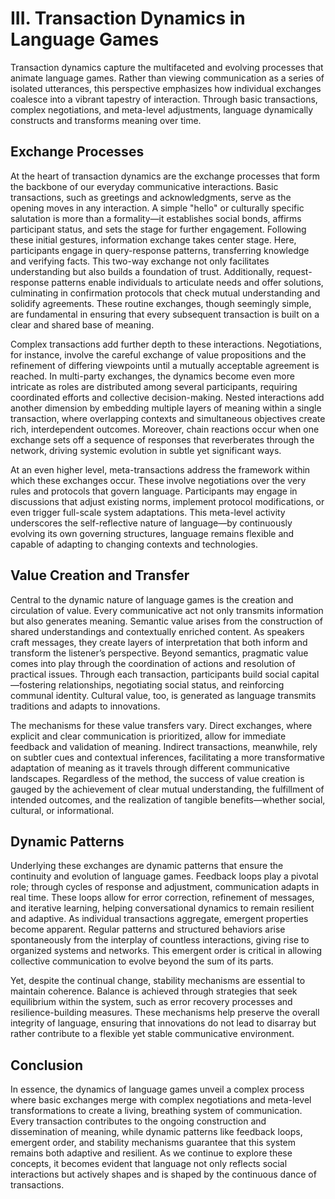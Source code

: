 # III. Transaction Dynamics in Language Games

Transaction dynamics capture the multifaceted and evolving processes that animate language games. Rather than viewing communication as a series of isolated utterances, this perspective emphasizes how individual exchanges coalesce into a vibrant tapestry of interaction. Through basic transactions, complex negotiations, and meta-level adjustments, language dynamically constructs and transforms meaning over time.

## Exchange Processes

At the heart of transaction dynamics are the exchange processes that form the backbone of our everyday communicative interactions. Basic transactions, such as greetings and acknowledgments, serve as the opening moves in any interaction. A simple "hello" or culturally specific salutation is more than a formality—it establishes social bonds, affirms participant status, and sets the stage for further engagement. Following these initial gestures, information exchange takes center stage. Here, participants engage in query-response patterns, transferring knowledge and verifying facts. This two-way exchange not only facilitates understanding but also builds a foundation of trust. Additionally, request-response patterns enable individuals to articulate needs and offer solutions, culminating in confirmation protocols that check mutual understanding and solidify agreements. These routine exchanges, though seemingly simple, are fundamental in ensuring that every subsequent transaction is built on a clear and shared base of meaning.

Complex transactions add further depth to these interactions. Negotiations, for instance, involve the careful exchange of value propositions and the refinement of differing viewpoints until a mutually acceptable agreement is reached. In multi-party exchanges, the dynamics become even more intricate as roles are distributed among several participants, requiring coordinated efforts and collective decision-making. Nested interactions add another dimension by embedding multiple layers of meaning within a single transaction, where overlapping contexts and simultaneous objectives create rich, interdependent outcomes. Moreover, chain reactions occur when one exchange sets off a sequence of responses that reverberates through the network, driving systemic evolution in subtle yet significant ways.

At an even higher level, meta-transactions address the framework within which these exchanges occur. These involve negotiations over the very rules and protocols that govern language. Participants may engage in discussions that adjust existing norms, implement protocol modifications, or even trigger full-scale system adaptations. This meta-level activity underscores the self-reflective nature of language—by continuously evolving its own governing structures, language remains flexible and capable of adapting to changing contexts and technologies.

## Value Creation and Transfer

Central to the dynamic nature of language games is the creation and circulation of value. Every communicative act not only transmits information but also generates meaning. Semantic value arises from the construction of shared understandings and contextually enriched content. As speakers craft messages, they create layers of interpretation that both inform and transform the listener’s perspective. Beyond semantics, pragmatic value comes into play through the coordination of actions and resolution of practical issues. Through each transaction, participants build social capital—fostering relationships, negotiating social status, and reinforcing communal identity. Cultural value, too, is generated as language transmits traditions and adapts to innovations.

The mechanisms for these value transfers vary. Direct exchanges, where explicit and clear communication is prioritized, allow for immediate feedback and validation of meaning. Indirect transactions, meanwhile, rely on subtler cues and contextual inferences, facilitating a more transformative adaptation of meaning as it travels through different communicative landscapes. Regardless of the method, the success of value creation is gauged by the achievement of clear mutual understanding, the fulfillment of intended outcomes, and the realization of tangible benefits—whether social, cultural, or informational.

## Dynamic Patterns

Underlying these exchanges are dynamic patterns that ensure the continuity and evolution of language games. Feedback loops play a pivotal role; through cycles of response and adjustment, communication adapts in real time. These loops allow for error correction, refinement of messages, and iterative learning, helping conversational dynamics to remain resilient and adaptive. As individual transactions aggregate, emergent properties become apparent. Regular patterns and structured behaviors arise spontaneously from the interplay of countless interactions, giving rise to organized systems and networks. This emergent order is critical in allowing collective communication to evolve beyond the sum of its parts.

Yet, despite the continual change, stability mechanisms are essential to maintain coherence. Balance is achieved through strategies that seek equilibrium within the system, such as error recovery processes and resilience-building measures. These mechanisms help preserve the overall integrity of language, ensuring that innovations do not lead to disarray but rather contribute to a flexible yet stable communicative environment.

## Conclusion

In essence, the dynamics of language games unveil a complex process where basic exchanges merge with complex negotiations and meta-level transformations to create a living, breathing system of communication. Every transaction contributes to the ongoing construction and dissemination of meaning, while dynamic patterns like feedback loops, emergent order, and stability mechanisms guarantee that this system remains both adaptive and resilient. As we continue to explore these concepts, it becomes evident that language not only reflects social interactions but actively shapes and is shaped by the continuous dance of transactions.